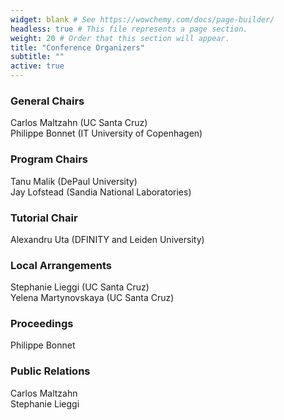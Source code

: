 ```yaml
---
widget: blank # See https://wowchemy.com/docs/page-builder/
headless: true # This file represents a page section.
weight: 20 # Order that this section will appear.
title: "Conference Organizers"
subtitle: ""
active: true
---
```

### General Chairs
Carlos Maltzahn (UC Santa Cruz)  
Philippe Bonnet (IT University of Copenhagen)  

### Program Chairs
Tanu Malik (DePaul University)  
Jay Lofstead (Sandia National Laboratories)  

### Tutorial Chair
Alexandru Uta (DFINITY and Leiden University)  

### Local Arrangements
Stephanie Lieggi (UC Santa Cruz)  
Yelena Martynovskaya (UC Santa Cruz)  

### Proceedings
Philippe Bonnet  

### Public Relations
Carlos Maltzahn  
Stephanie Lieggi  

